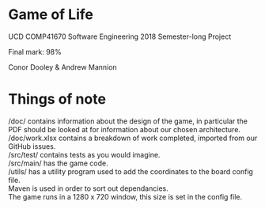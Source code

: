 # Game of Life
UCD COMP41670 Software Engineering 2018 Semester-long Project

Final mark: 98%

Conor Dooley & Andrew Mannion

# Things of note
/doc/ contains information about the design of the game, in particular the PDF should be looked at for information about our chosen architecture.  
/doc/work.xlsx contains a breakdown of work completed, imported from our GitHub issues.  
/src/test/ contains tests as you would imagine.  
/src/main/ has the game code.  
/utils/ has a utility program used to add the coordinates to the board config file.  
Maven is used in order to sort out dependancies.   
The game runs in a 1280 x 720 window, this size is set in the config file.  
